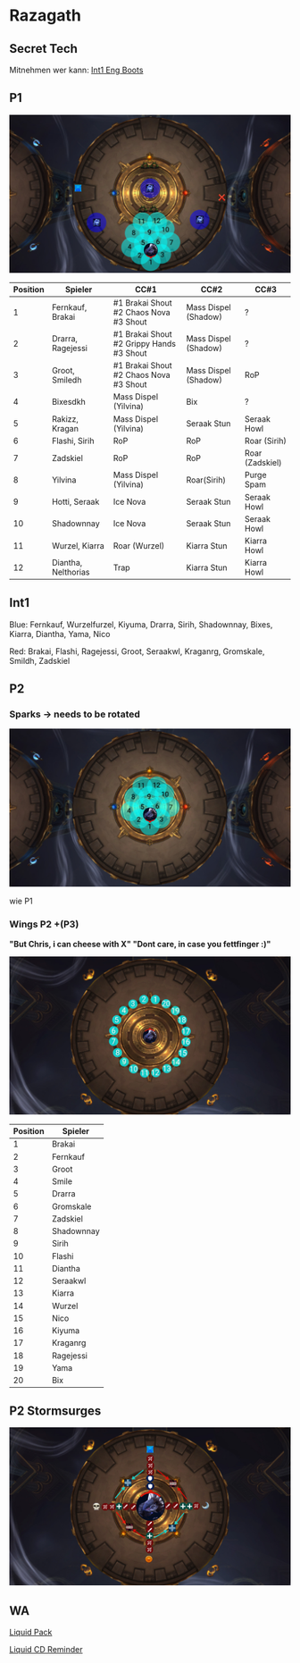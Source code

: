# Razagath

## Secret Tech 

Mitnehmen wer kann: [Int1 Eng Boots](https://www.wowhead.com/item=172912/momentum-redistributor-boots)

## P1

![P1](/images/raziP1.png)

| Position    | Spieler | CC#1 | CC#2 | CC#3 |
| ----------- | ----------- | ----------- | ----------- | ----------- |
| 1  | Fernkauf, Brakai | #1 Brakai Shout #2 Chaos Nova #3 Shout | Mass Dispel (Shadow) | ? |
| 2  | Drarra, Ragejessi| #1 Brakai Shout #2 Grippy Hands #3 Shout | Mass Dispel (Shadow)| ? |
| 3  | Groot, Smiledh   | #1 Brakai Shout #2 Chaos Nova #3 Shout | Mass Dispel (Shadow)| RoP |
| 4  | Bixesdkh         | Mass Dispel (Yilvina) | Bix | ? |
| 5  | Rakizz, Kragan     | Mass Dispel (Yilvina) | Seraak Stun | Seraak Howl |
| 6  | Flashi, Sirih    | RoP | RoP | Roar (Sirih) |
| 7  | Zadskiel         | RoP | RoP | Roar (Zadskiel) |
| 8  | Yilvina           | Mass Dispel (Yilvina) | Roar(Sirih) | Purge Spam |
| 9  | Hotti, Seraak | Ice Nova | Seraak Stun | Seraak Howl |
| 10 | Shadownnay       | Ice Nova | Seraak Stun | Seraak Howl |
| 11 | Wurzel, Kiarra     | Roar (Wurzel) | Kiarra Stun | Kiarra Howl |
| 12 | Diantha, Nelthorias  | Trap | Kiarra Stun | Kiarra Howl |

## Int1

Blue: Fernkauf, Wurzelfurzel, Kiyuma, Drarra, Sirih, Shadownnay, Bixes, Kiarra, Diantha, Yama, Nico

Red: Brakai, Flashi, Ragejessi, Groot, Seraakwl, Kraganrg, Gromskale, Smildh, Zadskiel

## P2

### Sparks -> needs to be rotated

![P2_Sparks](/images/6_p2sparks.png)

wie P1

### Wings P2 +(P3)

**"But Chris, i can cheese with X" "Dont care, in case you fettfinger :)"**

![P2_Wings](/images/6_p2wingsv2.png)

| Position    | Spieler |
| ----------- | ----------- |
| 1 | Brakai |
| 2 | Fernkauf |
| 3 | Groot |
| 4 | Smile |
| 5 | Drarra |
| 6 | Gromskale |
| 7 | Zadskiel |
| 8 | Shadownnay |
| 9 | Sirih |
| 10 | Flashi |
| 11 | Diantha |
| 12 | Seraakwl |
| 13 | Kiarra |
| 14 | Wurzel |
| 15 | Nico |
| 16 | Kiyuma |
| 17 | Kraganrg |
| 18 | Ragejessi |
| 19 | Yama |
| 20 | Bix |

## P2 Stormsurges

![Liquid Strat](/images/6_p2stormsurge.png)


## WA

[Liquid Pack](https://wago.io/LiquidVault)

[Liquid CD Reminder](https://wago.io/cDPzpjk7w)
